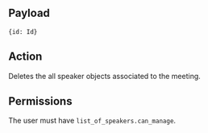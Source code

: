 ## Payload
```
{id: Id}
```

## Action
Deletes the all speaker objects associated to the meeting.

## Permissions
The user must have `list_of_speakers.can_manage`.

